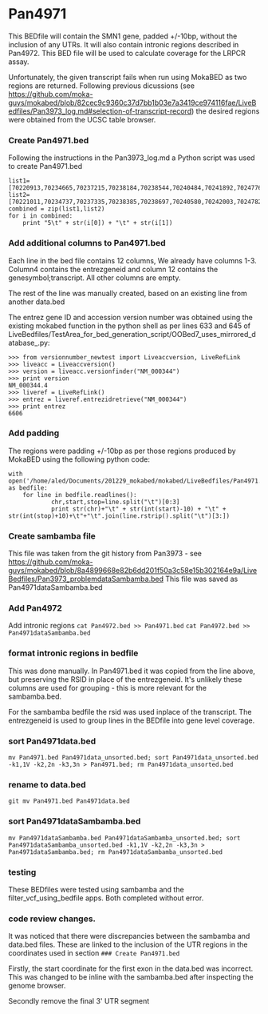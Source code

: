 # Pan4971
This BEDfile will contain the SMN1 gene, padded +/-10bp, without the inclusion of any UTRs. It will also contain intronic regions described in Pan4972. This BED file will be used to calculate coverage for the LRPCR assay.

Unfortunately, the given transcript fails when run using MokaBED as two regions are returned. Following previous dicussions (see https://github.com/moka-guys/mokabed/blob/82cec9c9360c37d7bb1b03e7a3419ce974116fae/LiveBedfiles/Pan3973_log.md#selection-of-transcript-record) the desired regions were obtained from the UCSC table browser.

### Create Pan4971.bed
Following the instructions in the Pan3973_log.md a Python script was used to create Pan4971.bed
```
list1=[70220913,70234665,70237215,70238184,70238544,70240484,70241892,70247767,70248265]
list2=[70221011,70234737,70237335,70238385,70238697,70240580,70242003,70247821,70248842]
combined = zip(list1,list2)
for i in combined:
    print "5\t" + str(i[0]) + "\t" + str(i[1])
```

### Add additional columns to Pan4971.bed
Each line in the bed file contains 12 columns, We already have columns 1-3. Column4 contains the entrezgeneid and column 12 contains the genesymbol;transcript. All other columns are empty.

The rest of the line was manually created, based on an existing line from another data.bed

The entrez gene ID and accession version number was obtained using the existing mokabed function in the python shell as per lines 633 and 645 of LiveBedfiles/TestArea_for_bed_generation_script/OOBed7_uses_mirrored_database_.py:

```
>>> from versionnumber_newtest import Liveaccversion, LiveRefLink
>>> liveacc = Liveaccversion()
>>> version = liveacc.versionfinder("NM_000344")
>>> print version
NM_000344.4
>>> liveref = LiveRefLink()
>>> entrez = liveref.entrezidretrieve("NM_000344")
>>> print entrez
6606
```

### Add padding
The regions were padding +/-10bp as per those regions produced by MokaBED using the following python code:

```
with open('/home/aled/Documents/201229_mokabed/mokabed/LiveBedfiles/Pan4971.bed','r') as bedfile:
    for line in bedfile.readlines():
            chr,start,stop=line.split("\t")[0:3]
            print str(chr)+"\t" + str(int(start)-10) + "\t" + str(int(stop)+10)+\t"+"\t".join(line.rstrip().split("\t")[3:])
```

### Create sambamba file
This file was taken from the git history from Pan3973 - see https://github.com/moka-guys/mokabed/blob/8a4899668e82b6dd201f50a3c58e15b302164e9a/LiveBedfiles/Pan3973_problemdataSambamba.bed
This file was saved as Pan4971dataSambamba.bed


### Add Pan4972
Add intronic regions
`cat Pan4972.bed >> Pan4971.bed`
`cat Pan4972.bed >> Pan4971dataSambamba.bed` 

### format intronic regions in bedfile
This was done manually. In Pan4971.bed it was copied from the line above, but preserving the RSID in place of the entrezgeneid. It's unlikely these columns are used for grouping - this is more relevant for the sambamba.bed.

For the sambamba bedfile the rsid was used inplace of the transcript. The entrezgeneid is used to group lines in the BEDfile into gene level coverage.

### sort Pan4971data.bed
`mv Pan4971.bed Pan4971data_unsorted.bed; sort Pan4971data_unsorted.bed -k1,1V -k2,2n -k3,3n > Pan4971.bed; rm Pan4971data_unsorted.bed`

### rename to data.bed
`git mv Pan4971.bed Pan4971data.bed`

### sort Pan4971dataSambamba.bed
`mv Pan4971dataSambamba.bed Pan4971dataSambamba_unsorted.bed; sort Pan4971dataSambamba_unsorted.bed -k1,1V -k2,2n -k3,3n > Pan4971dataSambamba.bed; rm Pan4971dataSambamba_unsorted.bed`

### testing
These BEDfiles were tested using sambamba and the filter_vcf_using_bedfile apps.
Both completed without error.

### code review changes.
It was noticed that there were discrepancies between the sambamba and data.bed files.
These are linked to the inclusion of the UTR regions in the coordinates used in section `### Create Pan4971.bed`

Firstly, the start coordinate for the first exon in the data.bed was incorrect. This was changed to be inline with the sambamba.bed after inspecting the genome browser. 

Secondly remove the final 3' UTR segment